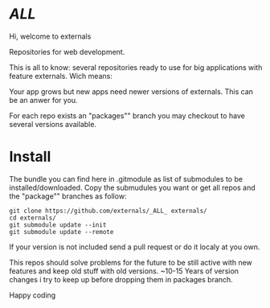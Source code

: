 # _ALL_

Hi, welcome to externals

Repositories for web development.

This is all to know: several repositories ready to use for big applications with feature externals.
Wich means:

Your app grows but new apps need newer versions of externals. This can be an anwer for you.

For each repo exists an "packages"" branch you may checkout to have several versions available.

# Install
The bundle you can find here in .gitmodule as list of submodules to be installed/downloaded.
Copy the submudules you want or get all repos and the "package"" branches as follow:

    git clone https://github.com/externals/_ALL_ externals/
    cd externals/
    git submodule update --init
    git submodule update --remote

If your version is not included send a pull request or do it localy at you own.

This repos should solve problems for the future to be still active with new features and keep old stuff with old versions. ~10-15 Years of version changes i try to keep up before dropping them in packages branch.

Happy coding

